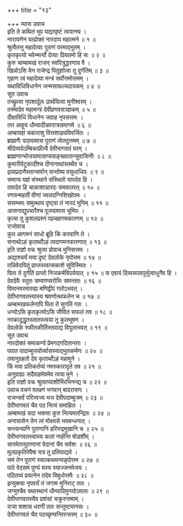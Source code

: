 +++
title = "१३"

+++
व्यास उवाच  
इति ते कथितं भूप यद्यत्पृष्टं त्वयानघ ।  
नारायणेन यत्प्रोक्तं नारदाय महात्मने ॥ १ ॥  
श्रुत्वैतत्तु महादेव्याः पुराणं परमाद्भुतम् ।  
कृतकृत्यो भवेन्मर्त्यो देव्याः प्रियतमो हि सः ॥ २ ॥  
कुरु चाम्बामखं राजन् स्वपित्रुद्धरणाय वै ।  
खिन्नोऽसि येन राजेन्द्र पितुर्ज्ञात्वा तु दुर्गतिम् ॥ ३ ॥  
गृहाण त्वं महादेव्या मन्त्रं सर्वोत्तमोत्तमम् ।  
यथाविधिविधानेन जन्मसाफल्यदायकम् ॥ ४ ॥  
सूत उवाच  
तच्छ्रुत्वा नृपशार्दूलः प्रार्थयित्वा मुनीश्वरम् ।  
तस्मादेव महामन्त्रं देवीप्रणवसञ्ज्ञकम् ॥ ५ ॥  
दीक्षाविधिं विधानेन जग्राह नृपसत्तमः ।  
तत आहूय धौम्यादीन्नवरात्रसमागमे ॥ ६ ॥  
अम्बायज्ञं चकाराशु वित्तशाढ्यविवर्जितः ।  
ब्राह्मणैः पाठयामास पुराणं त्वेतदुत्तमम् ॥ ७ ॥  
श्रीदेव्यग्रेऽम्बिकाप्रीत्यै देवीभागवतं परम् ।  
ब्राह्मणान्भोजयामासाप्यसङ्ख्यातान्सुवासिनीः ॥ ८ ॥  
कुमारीर्वटुकादींश्च दीनानाथांस्तथैव च ।  
द्रव्यप्रदानैस्तान्सर्वान् सन्तोष्य वसुधाधिपः ॥ ९ ॥  
समाप्य यज्ञं संस्थाने संस्थितो यावदेव हि ।  
तावदेव हि चाकाशान्नारदः समवातरत् ॥ १० ॥  
रणयन्महतीं वीणां ज्वलदग्निशिखोपमः ।  
ससम्भमः समुत्थाय दृष्ट्‌वा तं नारदं मुनिम् ॥ ११ ॥  
आसनाद्युपचारैश्च पूजयामास भूमिपः ।  
कृत्वा तु कुशलप्रश्नं पप्रच्छागमकारणम् ॥ १२ ॥  
राजोवाच  
कुत आगमनं साधो ब्रूहि किं करवाणि ते ।  
सनाथोऽहं कृतार्थोऽहं त्वदागमनकारणात् ॥ १३ ॥  
इति राज्ञो वचः श्रुत्वा प्रोवाच मुनिसत्तमः ।  
अद्याश्चर्यं मया दृष्टं देवलोके नृपोत्तम ॥ १४ ॥  
तन्निवेदयितुं प्राप्तस्त्वत्सकाशे सुविस्मितः ।  
पिता ते दुर्गतिं प्राप्तो निजकर्मविपर्ययात् ॥ १५ ॥
स एवायं दिव्यरूपवपुर्भूत्वाधुनैव हि ।  
देवदेवैः स्तुतः सम्यगप्सरोभिः समन्ततः ॥ १६ ॥  
विमानवरमारुह्य मणिद्वीपं गतोऽभवत् ।  
देवीभागवतस्यास्य श्रवणोत्थफलेन च ॥ १७ ॥  
अम्बामखफलेनापि पिता ते सुगतिं गतः ।  
धन्योऽसि कृतकृत्योऽसि जीवितं सफलं तव ॥ १८ ॥  
नरकादुद्धृतस्तातस्त्वया तु कुलभूषण ।  
देवलोके स्फीतकीर्तिस्तवाद्य विपुलाभवत् ॥ १९ ॥  
सूत उवाच  
नारदोक्तं समाकर्ण्य प्रेमगद्‌गदितान्तरः ।  
पपात पादाम्बुजयोर्व्यासस्याद्‌भुतकर्मणः ॥ २० ॥  
तवानुग्रहतो देव कृतार्थोऽहं महामुने ।  
किं मया प्रतिकर्तव्यं नमस्कारादृते तव ॥ २१ ॥  
अनुग्राह्यः सदैवाहमेवमेव त्वया मुने ।  
इति राज्ञो वचः श्रुत्वाप्याशीर्भिरभिनन्द्य च ॥ २२ ॥  
उवाच वचनं श्लक्ष्णं भगवान् बादरायणः ।  
राजन्सर्वं परित्यज्य भज देवीपदाम्बुजम् ॥ २३ ॥  
देवीभागवतं चैव पठ नित्यं समाहितः ।  
अम्बामखं सदा भक्त्या कुरु नित्यमतन्द्रितः ॥ २४ ॥  
अनायासेन तेन त्वं मोक्ष्यसे भवबन्धनात् ।  
सन्त्यन्यानि पुराणानि हरिरुद्रमुखानि च ॥ २५ ॥  
देवीभागवतस्यास्य कलां नार्हन्ति षोडशीम् ।  
सारमेतत्पुराणानां वेदानां चैव सर्वशः ॥ २६ ॥  
मूलप्रकृतिरेवैषा यत्र तु प्रतिपाद्यते ।  
समं तेन पुराणं स्यात्कथमन्यन्नृपोत्तम ॥ २७ ॥  
पाठे वेदसमं पुण्यं यस्य स्याज्जनमेजय ।  
पठितव्यं प्रयत्नेन तदेव विबुधोत्तमैः ॥ २८ ॥  
इत्युक्त्वा नृपवर्यं तं जगाम मुनिराट् ततः ।  
जग्मुश्चैव यथास्थानं धौम्यादिमुनयोऽमलाः ॥ २९ ॥  
देवीभागवतस्यैव प्रशंसां चक्रुरुत्तमाम् ।  
राजा शशास धरणीं ततः सन्तुष्टमानसः ।  
देवीभागवतं चैव पठच्छृण्वन्तिरन्तरम् ॥ ३० ॥
